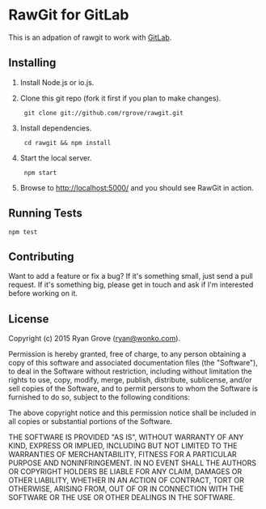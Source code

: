 RawGit for GitLab
======

This is an adpation of rawgit to work with [GitLab](https://gitlab.isb-sib.ch/).


Installing
----------

1. Install Node.js or io.js.

2. Clone this git repo (fork it first if you plan to make changes).

        git clone git://github.com/rgrove/rawgit.git

3. Install dependencies.

        cd rawgit && npm install

4. Start the local server.

        npm start

5. Browse to <http://localhost:5000/> and you should see RawGit in action.


Running Tests
-------------

```
npm test
```


Contributing
------------

Want to add a feature or fix a bug? If it's something small, just send a pull
request. If it's something big, please get in touch and ask if I'm interested
before working on it.


License
-------

Copyright (c) 2015 Ryan Grove (ryan@wonko.com).

Permission is hereby granted, free of charge, to any person obtaining a copy of
this software and associated documentation files (the "Software"), to deal in
the Software without restriction, including without limitation the rights to
use, copy, modify, merge, publish, distribute, sublicense, and/or sell copies of
the Software, and to permit persons to whom the Software is furnished to do so,
subject to the following conditions:

The above copyright notice and this permission notice shall be included in all
copies or substantial portions of the Software.

THE SOFTWARE IS PROVIDED "AS IS", WITHOUT WARRANTY OF ANY KIND, EXPRESS OR
IMPLIED, INCLUDING BUT NOT LIMITED TO THE WARRANTIES OF MERCHANTABILITY, FITNESS
FOR A PARTICULAR PURPOSE AND NONINFRINGEMENT. IN NO EVENT SHALL THE AUTHORS OR
COPYRIGHT HOLDERS BE LIABLE FOR ANY CLAIM, DAMAGES OR OTHER LIABILITY, WHETHER
IN AN ACTION OF CONTRACT, TORT OR OTHERWISE, ARISING FROM, OUT OF OR IN
CONNECTION WITH THE SOFTWARE OR THE USE OR OTHER DEALINGS IN THE SOFTWARE.
